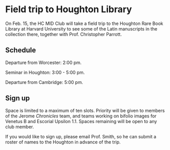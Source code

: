 # Field trip to Houghton Library #

On Feb. 15, the HC MID Club will take a field trip to the Houghton Rare Book Library at Harvard University to see some of the Latin manuscripts in the collection there, together with Prof. Christopher Parrott.


## Schedule
Departure from Worcester:  2:00 pm.

Seminar in Houghton:  3:00 - 5:00 pm.

Departure from Cambridge:  5:00 pm.

## Sign up ##

Space is limited to a maximum of ten slots.  Priority will be given to members of the Jerome *Chronicles* team, and teams working on bifolio images for Venetus B and Escorial Upsilon 1.1.  Spaces remaining will be open to any club member.

If you would like to sign up, please email Prof. Smith, so he can submit a roster of names to the Houghton in advance of the trip.


